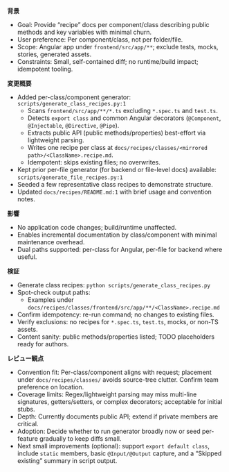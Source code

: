 **背景**
- Goal: Provide “recipe” docs per component/class describing public methods and key variables with minimal churn.
- User preference: Per component/class, not per folder/file.
- Scope: Angular app under `frontend/src/app/**`; exclude tests, mocks, stories, generated assets.
- Constraints: Small, self-contained diff; no runtime/build impact; idempotent tooling.

**変更概要**
- Added per-class/component generator: `scripts/generate_class_recipes.py:1`
  - Scans `frontend/src/app/**/*.ts` excluding `*.spec.ts` and `test.ts`.
  - Detects `export class` and common Angular decorators (`@Component`, `@Injectable`, `@Directive`, `@Pipe`).
  - Extracts public API (public methods/properties) best-effort via lightweight parsing.
  - Writes one recipe per class at `docs/recipes/classes/<mirrored path>/<ClassName>.recipe.md`.
  - Idempotent: skips existing files; no overwrites.
- Kept prior per-file generator (for backend or file-level docs) available: `scripts/generate_file_recipes.py:1`
- Seeded a few representative class recipes to demonstrate structure.
- Updated `docs/recipes/README.md:1` with brief usage and convention notes.

**影響**
- No application code changes; build/runtime unaffected.
- Enables incremental documentation by class/component with minimal maintenance overhead.
- Dual paths supported: per-class for Angular, per-file for backend where useful.

**検証**
- Generate class recipes: `python scripts/generate_class_recipes.py`
- Spot-check output paths:
  - Examples under `docs/recipes/classes/frontend/src/app/**/<ClassName>.recipe.md`
- Confirm idempotency: re-run command; no changes to existing files.
- Verify exclusions: no recipes for `*.spec.ts`, `test.ts`, mocks, or non-TS assets.
- Content sanity: public methods/properties listed; TODO placeholders ready for authors.

**レビュー観点**
- Convention fit: Per-class/component aligns with request; placement under `docs/recipes/classes/` avoids source-tree clutter. Confirm team preference on location.
- Coverage limits: Regex/lightweight parsing may miss multi-line signatures, getters/setters, or complex decorators; acceptable for initial stubs.
- Depth: Currently documents public API; extend if private members are critical.
- Adoption: Decide whether to run generator broadly now or seed per-feature gradually to keep diffs small.
- Next small improvements (optional): support `export default class`, include `static` members, basic `@Input/@Output` capture, and a “Skipped existing” summary in script output.
